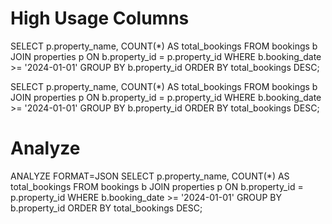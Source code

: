 # High Usage Columns
SELECT p.property_name, COUNT(*) AS total_bookings
FROM bookings b
JOIN properties p ON b.property_id = p.property_id
WHERE b.booking_date >= '2024-01-01'
GROUP BY b.property_id
ORDER BY total_bookings DESC;

SELECT p.property_name, COUNT(*) AS total_bookings
FROM bookings b
JOIN properties p ON b.property_id = p.property_id
WHERE b.booking_date >= '2024-01-01'
GROUP BY b.property_id
ORDER BY total_bookings DESC;

# Analyze
ANALYZE FORMAT=JSON
SELECT p.property_name, COUNT(*) AS total_bookings
FROM bookings b
JOIN properties p ON b.property_id = p.property_id
WHERE b.booking_date >= '2024-01-01'
GROUP BY b.property_id
ORDER BY total_bookings DESC;